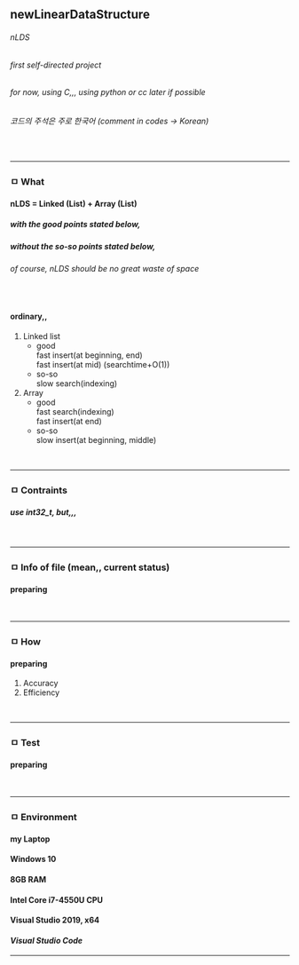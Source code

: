 ## newLinearDataStructure
###### nLDS
###### first self-directed project
###### *for now, using C,,, using python or cc later if possible*
###### 코드의 주석은 주로 한국어 (comment in codes -> Korean)
<br>

---

### ㅁ What
#### **nLDS = Linked (List) + Array (List)**
##### with the good points stated below,
##### without the so-so points stated below,
###### *of course, nLDS should be no great waste of space*  
<br>

#### ordinary,,
1. Linked list
    - good  
    fast insert(at beginning, end)  
    fast insert(at mid) (searchtime+O(1))  
    - so-so  
    slow search(indexing)
1. Array  
    - good  
    fast search(indexing)  
    fast insert(at end)  
    - so-so  
    slow insert(at beginning, middle)

<br>

---

### ㅁ Contraints
##### use int32_t, but,,,
<br>

---

### ㅁ Info of file (mean,, current status)
#### preparing  

<br>

---

### ㅁ How  
#### preparing  
1. Accuracy  
1. Efficiency

<br>

---

### ㅁ Test
#### preparing  

<br>

---

### ㅁ Environment
#### my Laptop  
#### Windows 10  
#### 8GB RAM  
#### Intel Core i7-4550U CPU  
#### Visual Studio 2019, x64  
#### *Visual Studio Code*
---